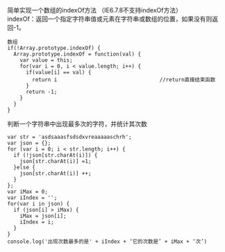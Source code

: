 简单实现一个数组的indexOf方法 （IE6.7.8不支持indexOf方法）  
indexOf：返回一个指定字符串值或元素在字符串或数组的位置，如果没有则返回-1。  
```
数组
if(!Array.prototype.indexOf) {
  Array.prototype.indexOf = function(val) {
    var value = this;
    for(var i = 0, i < value.length; i++) {
      if(value[i] == val) {
        return i                                 //return直接结束函数
      }
      return -1;
    }
  }
}
```

判断一个字符串中出现最多次的字符，并统计其次数  
```
var str = 'asdsaaasfsdsdxvreaaaaaschrh';
var json = {};
for (var i = 0; i < str.length; i++) {
  if (!json[str.charAt(i)]) {
    json[str.charAt(i)] =1;
  }else {
    json[str.charAt(i)] ++;
  }
};
var iMax = 0;
var iIndex = '';
for(var i in json) {
  if (json[i] > iMax) {
    iMax = json[i];
    iIndex = i;
  }
}
console.log('出现次数最多的是' + iIndex + ‘它的次数是’ + iMax + ‘次’)
```